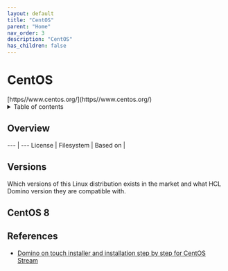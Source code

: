 ```yaml
---
layout: default
title: "CentOS"
parent: "Home"
nav_order: 3
description: "CentOS"
has_children: false
---
```

<h1>CentOS</h1>
[https//www.centos.org/](https//www.centos.org/)

<details close markdown="block">
  <summary>
    Table of contents
  </summary>
  {: .text-delta }
1. TOC
{:toc}
</details>

## Overview
--- | ---
License | 
Filesystem | 
Based on | 

## Versions
Which versions of this Linux distribution exists in the market and what HCL Domino version they are compatible with.

## CentOS 8



## References
* [Domino on touch installer and installation step by step for CentOS Stream](https://nashcom.github.io/domino-startscript/install_domino/)
